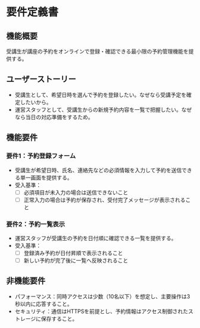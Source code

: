 # 要件定義書

## 機能概要
受講生が講座の予約をオンラインで登録・確認できる最小限の予約管理機能を提供する。

## ユーザーストーリー
- 受講生として、希望日時を選んで予約を登録したい。なぜなら受講予定を確定したいから。
- 運営スタッフとして、受講生からの新規予約内容を一覧で把握したい。なぜなら当日の対応準備をするため。

## 機能要件
### 要件1：予約登録フォーム
- 受講生が希望日時、氏名、連絡先などの必須情報を入力して予約を送信できる単一画面を提供する。
- 受入基準：
  - [ ] 必須項目が未入力の場合は送信できないこと
  - [ ] 正常入力の場合は予約が保存され、受付完了メッセージが表示されること

### 要件2：予約一覧表示
- 運営スタッフが受講生の予約を日付順に確認できる一覧を提供する。
- 受入基準：
  - [ ] 登録済み予約が日付昇順で表示されること
  - [ ] 新しい予約が完了後に一覧へ反映されること

## 非機能要件
- パフォーマンス：同時アクセスは少数（10名以下）を想定し、主要操作は3秒以内に応答すること。
- セキュリティ：通信はHTTPSを前提とし、予約情報はアクセス制御されたストレージに保存すること。
